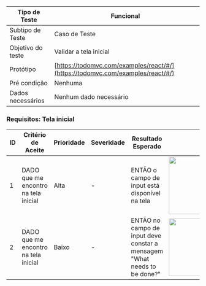 | Tipo de Teste | Funcional |
|---------------|-----------|
| Subtipo de Teste | Caso de Teste |
| Objetivo do teste | Validar a tela inicial |
| Protótipo | [https://todomvc.com/examples/react/#/](https://todomvc.com/examples/react/#/) |
| Pré condição | Nenhuma |
| Dados necessários | Nenhum dado necessário |

### Requisitos: Tela inicial

| ID | Critério de Aceite | Prioridade | Severidade | Resultado Esperado | Resultado Obtido | Defeitos | Status |
|----|---------------------|------------|------------|--------------------|------------------|----------|--------|
| 1  | DADO que me encontro na tela inicial | Alta | - | ENTÃO o campo de input está disponível na tela | <img src="https://github.com/laismedrado/todomvc/assets/31759644/36c30740-9e3d-4a66-8e87-ba5834d9efb3" width="350" height="150"  /> | - | 😀 |  |
| 2  | DADO que me encontro na tela inicial | Baixo | - | ENTÃO no campo de input deve constar a mensagem "What needs to be done?" | <img src="https://github.com/laismedrado/todomvc/assets/31759644/36c30740-9e3d-4a66-8e87-ba5834d9efb3" width="350" height="150"  /> | - | 😀 |


